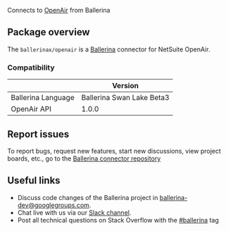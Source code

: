Connects to [OpenAir](https://www.openair.com/download/OpenAirRESTAPIGuide.pdf) from Ballerina

## Package overview
The `ballerinax/openair` is a [Ballerina](https://ballerina.io/) connector for NetSuite OpenAir.

### Compatibility
|                    | Version                   |
|--------------------|---------------------------|
| Ballerina Language | Ballerina Swan Lake Beta3 |
| OpenAir API        | 1.0.0                     |

## Report issues
To report bugs, request new features, start new discussions, view project boards, etc., go to the [Ballerina connector repository](https://github.com/ballerina-platform/ballerinax-openapi-connectors)

## Useful links
- Discuss code changes of the Ballerina project in [ballerina-dev@googlegroups.com](mailto:ballerina-dev@googlegroups.com).
- Chat live with us via our [Slack channel](https://ballerina.io/community/slack/).
- Post all technical questions on Stack Overflow with the [#ballerina](https://stackoverflow.com/questions/tagged/ballerina) tag
